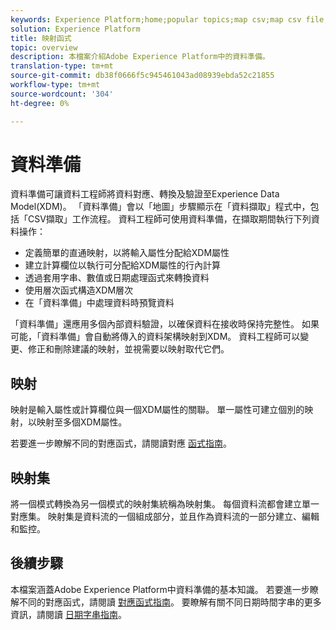 ```yaml
---
keywords: Experience Platform;home;popular topics;map csv;map csv file;map csv file to xdm;map csv to xdm;ui guide;mapper;mapping;data prep;data preparation;preparing data;
solution: Experience Platform
title: 映射函式
topic: overview
description: 本檔案介紹Adobe Experience Platform中的資料準備。
translation-type: tm+mt
source-git-commit: db38f0666f5c945461043ad08939ebda52c21855
workflow-type: tm+mt
source-wordcount: '304'
ht-degree: 0%

---
```



# 資料準備

資料準備可讓資料工程師將資料對應、轉換及驗證至Experience Data Model(XDM)。 「資料準備」會以「地圖」步驟顯示在「資料擷取」程式中，包括「CSV擷取」工作流程。 資料工程師可使用資料準備，在擷取期間執行下列資料操作：

- 定義簡單的直通映射，以將輸入屬性分配給XDM屬性
- 建立計算欄位以執行可分配給XDM屬性的行內計算
- 透過套用字串、數值或日期處理函式來轉換資料
- 使用層次函式構造XDM層次
- 在「資料準備」中處理資料時預覽資料

「資料準備」還應用多個內部資料驗證，以確保資料在接收時保持完整性。 如果可能，「資料準備」會自動將傳入的資料架構映射到XDM。 資料工程師可以變更、修正和刪除建議的映射，並視需要以映射取代它們。

## 映射

映射是輸入屬性或計算欄位與一個XDM屬性的關聯。 單一屬性可建立個別的映射，以映射至多個XDM屬性。

若要進一步瞭解不同的對應函式，請閱讀對應 [函式指南](./functions.md)。

## 映射集

將一個模式轉換為另一個模式的映射集統稱為映射集。 每個資料流都會建立單一對應集。 映射集是資料流的一個組成部分，並且作為資料流的一部分建立、編輯和監控。

## 後續步驟

本檔案涵蓋Adobe Experience Platform中資料準備的基本知識。 若要進一步瞭解不同的對應函式，請閱讀 [對應函式指南](./functions.md)。 要瞭解有關不同日期時間字串的更多資訊，請閱讀 [日期字串指南](./dates.md)。